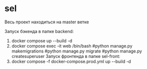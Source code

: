 # sel

Весь проект находиться на master ветке

Запуск бэкенда в папке backend:
1. docker compose up --build -d
2. docker compose exec -it web /bin/bash
 #python manage.py makemigrations
 #python manage.py migrate
 #python manage.py createsuperuser
Запуск фронтенда в папке sel-front:
1. docker compose -f docker-compose.prod.yml up --build -d
   

